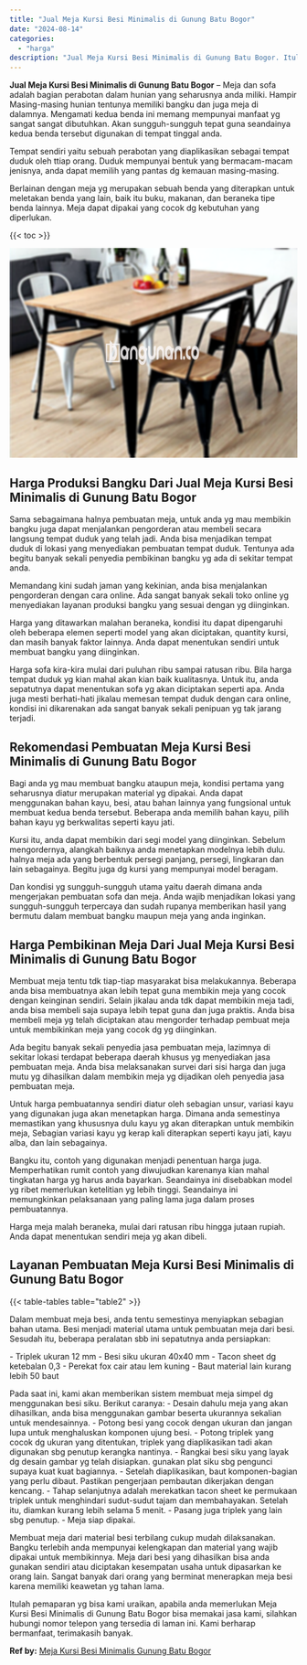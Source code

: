 ```yaml
---
title: "Jual Meja Kursi Besi Minimalis di Gunung Batu Bogor"
date: "2024-08-14"
categories: 
  - "harga"
description: "Jual Meja Kursi Besi Minimalis di Gunung Batu Bogor. Itulah pemaparan yg bisa kami uraikan, apabila anda memerlukan Meja Kursi Besi Minimalis di Gunung Batu..."
---
```


**Jual Meja Kursi Besi Minimalis di Gunung Batu Bogor** – Meja dan sofa adalah bagian perabotan dalam hunian yang seharusnya anda miliki. Hampir Masing-masing hunian tentunya memiliki bangku dan juga meja di dalamnya. Mengamati kedua benda ini memang mempunyai manfaat yg sangat sangat dibutuhkan. Akan sungguh-sungguh tepat guna seandainya kedua benda tersebut digunakan di tempat tinggal anda.

Tempat sendiri yaitu sebuah perabotan yang diaplikasikan sebagai tempat duduk oleh ttiap orang. Duduk mempunyai bentuk yang bermacam-macam jenisnya, anda dapat memilih yang pantas dg kemauan masing-masing.

Berlainan dengan meja yg merupakan sebuah benda yang diterapkan untuk meletakan benda yang lain, baik itu buku, makanan, dan beraneka tipe benda lainnya. Meja dapat dipakai yang cocok dg kebutuhan yang diperlukan.

{{< toc >}}

![Jual Meja Kursi Besi Minimalis di Gunung Batu Bogor](/images/jual-meja-besi-murah25.png)

## Harga Produksi Bangku Dari Jual Meja Kursi Besi Minimalis di Gunung Batu Bogor

Sama sebagaimana halnya pembuatan meja, untuk anda yg mau membikin bangku juga dapat menjalankan pengorderan atau membeli secara langsung tempat duduk yang telah jadi. Anda bisa menjadikan tempat duduk di lokasi yang menyediakan pembuatan tempat duduk. Tentunya ada begitu banyak sekali penyedia pembikinan bangku yg ada di sekitar tempat anda.

Memandang kini sudah jaman yang kekinian, anda bisa menjalankan pengorderan dengan cara online. Ada sangat banyak sekali toko online yg menyediakan layanan produksi bangku yang sesuai dengan yg diinginkan.

Harga yang ditawarkan malahan beraneka, kondisi itu dapat dipengaruhi oleh beberapa elemen seperti model yang akan diciptakan, quantity kursi, dan masih banyak faktor lainnya. Anda dapat menentukan sendiri untuk membuat bangku yang diinginkan.

Harga sofa kira-kira mulai dari puluhan ribu sampai ratusan ribu. Bila harga tempat duduk yg kian mahal akan kian baik kualitasnya. Untuk itu, anda sepatutnya dapat menentukan sofa yg akan diciptakan seperti apa. Anda juga mesti berhati-hati jikalau memesan tempat duduk dengan cara online, kondisi ini dikarenakan ada sangat banyak sekali penipuan yg tak jarang terjadi.

## Rekomendasi Pembuatan Meja Kursi Besi Minimalis di Gunung Batu Bogor

Bagi anda yg mau membuat bangku ataupun meja, kondisi pertama yang seharusnya diatur merupakan material yg dipakai. Anda dapat menggunakan bahan kayu, besi, atau bahan lainnya yang fungsional untuk membuat kedua benda tersebut. Beberapa anda memilih bahan kayu, pilih bahan kayu yg berkwalitas seperti kayu jati.

Kursi itu, anda dapat membikin dari segi model yang diinginkan. Sebelum mengordernya, alangkah baiknya anda menetapkan modelnya lebih dulu. halnya meja ada yang berbentuk persegi panjang, persegi, lingkaran dan lain sebagainya. Begitu juga dg kursi yang mempunyai model beragam.

Dan kondisi yg sungguh-sungguh utama yaitu daerah dimana anda mengerjakan pembuatan sofa dan meja. Anda wajib menjadikan lokasi yang sungguh-sungguh terpercaya dan sudah rupanya memberikan hasil yang bermutu dalam membuat bangku maupun meja yang anda inginkan.

## Harga Pembikinan Meja Dari Jual Meja Kursi Besi Minimalis di Gunung Batu Bogor

Membuat meja tentu tdk tiap-tiap masyarakat bisa melakukannya. Beberapa anda bisa membuatnya akan lebih tepat guna membikin meja yang cocok dengan keinginan sendiri. Selain jikalau anda tdk dapat membikin meja tadi, anda bisa membeli saja supaya lebih tepat guna dan juga praktis. Anda bisa membeli meja yg telah diciptakan atau mengorder terhadap pembuat meja untuk membikinkan meja yang cocok dg yg diinginkan.

Ada begitu banyak sekali penyedia jasa pembuatan meja, lazimnya di sekitar lokasi terdapat beberapa daerah khusus yg menyediakan jasa pembuatan meja. Anda bisa melaksanakan survei dari sisi harga dan juga mutu yg dihasilkan dalam membikin meja yg dijadikan oleh penyedia jasa pembuatan meja.

Untuk harga pembuatannya sendiri diatur oleh sebagian unsur, variasi kayu yang digunakan juga akan menetapkan harga. Dimana anda semestinya memastikan yang khususnya dulu kayu yg akan diterapkan untuk membikin meja, Sebagian variasi kayu yg kerap kali diterapkan seperti kayu jati, kayu alba, dan lain sebagainya.

Bangku itu, contoh yang digunakan menjadi penentuan harga juga. Memperhatikan rumit contoh yang diwujudkan karenanya kian mahal tingkatan harga yg harus anda bayarkan. Seandainya ini disebabkan model yg ribet memerlukan ketelitian yg lebih tinggi. Seandainya ini memungkinkan pelaksanaan yang paling lama juga dalam proses pembuatannya.

Harga meja malah beraneka, mulai dari ratusan ribu hingga jutaan rupiah. Anda dapat menentukan sendiri meja yg akan dibeli.

## Layanan Pembuatan Meja Kursi Besi Minimalis di Gunung Batu Bogor

{{< table-tables table="table2" >}}

Dalam membuat meja besi, anda tentu semestinya menyiapkan sebagian bahan utama. Besi menjadi material utama untuk pembuatan meja dari besi. Sesudah itu, beberapa peralatan sbb ini sepatutnya anda persiapkan:

\- Triplek ukuran 12 mm - Besi siku ukuran 40x40 mm - Tacon sheet dg ketebalan 0,3 - Perekat fox cair atau lem kuning - Baut material lain kurang lebih 50 baut

Pada saat ini, kami akan memberikan sistem membuat meja simpel dg menggunakan besi siku. Berikut caranya: - Desain dahulu meja yang akan dihasilkan, anda bisa menggunakan gambar beserta ukurannya sekalian untuk mendesainnya. - Potong besi yang cocok dengan ukuran dan jangan lupa untuk menghaluskan komponen ujung besi. - Potong triplek yang cocok dg ukuran yang ditentukan, triplek yang diaplikasikan tadi akan digunakan sbg penutup kerangka nantinya. - Rangkai besi siku yang layak dg desain gambar yg telah disiapkan. gunakan plat siku sbg pengunci supaya kuat kuat bagiannya. - Setelah diaplikasikan, baut komponen-bagian yang perlu dibaut. Pastikan pengerjaan pembautan dikerjakan dengan kencang. - Tahap selanjutnya adalah merekatkan tacon sheet ke permukaan triplek untuk menghindari sudut-sudut tajam dan membahayakan. Setelah itu, diamkan kurang lebih selama 5 menit. - Pasang juga triplek yang lain sbg penutup. - Meja siap dipakai.

Membuat meja dari material besi terbilang cukup mudah dilaksanakan. Bangku terlebih anda mempunyai kelengkapan dan material yang wajib dipakai untuk membikinnya. Meja dari besi yang dihasilkan bisa anda gunakan sendiri atau diciptakan kesempatan usaha untuk dipasarkan ke orang lain. Sangat banyak dari orang yang berminat menerapkan meja besi karena memiliki keawetan yg tahan lama.

Itulah pemaparan yg bisa kami uraikan, apabila anda memerlukan Meja Kursi Besi Minimalis di Gunung Batu Bogor bisa memakai jasa kami, silahkan hubungi nomor telepon yang tersedia di laman ini. Kami berharap bermanfaat, terimakasih banyak.

**Ref by:** [Meja Kursi Besi Minimalis Gunung Batu Bogor](https://id.wikipedia.org/wiki/Meja)
